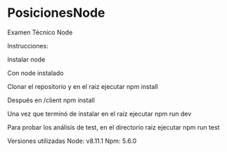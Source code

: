 # PosicionesNode
Examen Técnico Node

Instrucciones:

Instalar node

Con node instalado

Clonar el repositorio y en el raiz ejecutar npm install

Después en /client npm install

Una vez que terminó de instalar en el raiz ejecutar npm run dev

Para probar los análisis de test, en el directorio raiz ejecutar npm run test

Versiones utilizadas
Node: v8.11.1
Npm: 5.6.0
